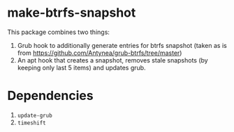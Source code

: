 # make-btrfs-snapshot

This package combines two things:

1. Grub hook to additionally generate entries for btrfs snapshot (taken as is from https://github.com/Antynea/grub-btrfs/tree/master)
2. An apt hook that creates a snapshot, removes stale snapshots (by keeping only last 5 items) and updates grub.

# Dependencies

1. `update-grub`
2. `timeshift`
